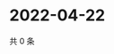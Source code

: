 # 2022-04-22

共 0 条

<!-- BEGIN WEIBO -->
<!-- 最后更新时间 Fri Apr 22 2022 06:13:03 GMT+0800 (China Standard Time) -->

<!-- END WEIBO -->

